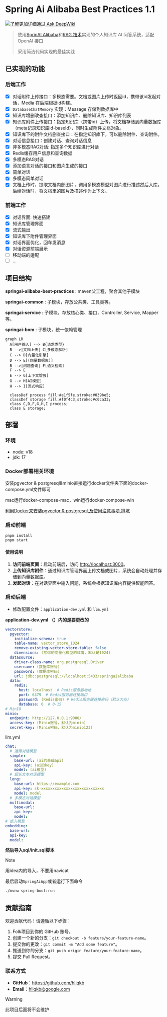 # Spring Ai Alibaba Best Practices 1.1
[![了解更加详细通过 Ask DeepWiki](https://deepwiki.com/badge.svg)](https://deepwiki.com/hllqkb/Spring-AI-Ailibaba-Best-Practices)
> 使用[SprinAI Alibaba](https://java2ai.com/docs/1.0.0-M6.1/overview/)和[RAG 技术](https://www.promptingguide.ai/zh/techniques/rag)实现的个人知识库 AI 问答系统，适配 OpenAI 接口
>
> 采用简洁代码实现的最佳实践

## 已实现的功能

### 后端工作

- [x] 对话附件上传接口：多模态需要。文档或图片上传时返回id，携带该id发起对话，Media 在后端根据id构建。
- [x] `DatabaseChatMemory` 实现：Message 存储到数据库中
- [x] 知识库增删改查接口：添加知识库、删除知识库、知识库列表
- [x] 知识库附件上传接口：指定知识库（携带id）上传，将文档存储到向量数据库（meta记录知识库id-baseId），同时生成附件文档对象。
- [x] 知识库下的附件文档删查接口：在指定知识库下，可以删除附件、查询附件。
- [x] 对话信息接口：创建对话、查询对话信息
- [x] 非多模态RAG对话: 指定多个知识库进行对话
- [x] Redis缓存用户信息和查询数据
- [x] 多模态RAG对话
- [x] 添加语言对话的接口和图片生成的接口
- [x] 简单对话
- [x] 多模态简单对话
- [x] 文档上传时，提取文档内部图片，调用多模态模型对图片进行描述然后入库。后续对话时，将文档里的图片及描述作为上下文。

### 前端工作

- [x] 对话界面: 快速搭建
- [x] 知识库管理界面
- [x] 流式输出
- [x] 知识库下附件管理界面
- [x] 对话界面优化，回车发消息
- [x] 对话资源前端展示
- [ ] 移动端的适配
- [ ] ...

## 项目结构

**springai-alibaba-best-practices** : maven父工程，聚合其他子模块

**springai-common** : 子模块，存放公共类、工具类等。

**springai-service** : 子模块，存放核心类、接口，Controller, Service, Mapper等。

**springai-bom** : 子模块，统一依赖管理



```mermaid
graph LR
  A[用户输入] --> B{请求类型}
  B -->|文档上传| C[多模态解析]
  C --> D[向量化引擎]
  D --> E[(向量数据库)]
  B -->|问题查询| F[语义检索]
  F --> E
  E --> G[上下文增强]
  G --> H[AI模型]
  H --> I[流式响应]
  
  classDef process fill:#e1f5fe,stroke:#039be5;
  classDef storage fill:#f0f4c3,stroke:#c0ca33;
  class C,D,F,G,H,I process;
  class E storage;
```



## 部署

### 环境

- node: v18
- jdk: 17

### Docker部署相关环境

安装pgvector & postgresql&minio直接运行docker文件夹下面的docker-compose.yml文件即可

mac运行docker-compose-mac，win运行docker-compose-win

~~[利用Docker来安装pgvector & postgresql,及使用注意事项,排坑](https://www.bgegao.com/2024/10/3138.html)~~

### 启动前端

```shell
pnpm install
pnpm start
```

#### 使用说明

1. **访问前端页面**：启动前端后，访问 [http://localhost:3000](http://localhost:3000/)。
2. **上传知识库附件**：通过知识库管理界面上传文档或图片，系统会自动处理并存储到向量数据库。
3. **发起对话**：在对话界面中输入问题，系统会根据知识库内容提供智能回答。

### 启动后端

- 修改配置文件：`application-dev.yml` 和 `llm.yml`

**application-dev.yml （）内的是要更改的**

```yaml
vectorstore:
  pgvector:
    initialize-schema: true
    table-name: vector_store_1024
    remove-existing-vector-store-table: false
    dimensions: (写你的向量化模型的维度，默认是1024)
  datasource:
    driver-class-name: org.postgresql.Driver
    username: (数据库账号)
    password: (数据库密码)
    url: jdbc:postgresql://localhost:5433/springaialibaba
  data:
    redis:
      host: localhost  # Redis服务器地址
      port: 6379  # Redis服务器连接端口
      password: (Redis密码) # Redis服务器连接密码（默认为空）
      database: 0  # 0-15
# MinIO
minio:
  endpoint: http://127.0.0.1:9000/
  access-key: (Minio账号，默认为minio)
  secret-key: (Minio密码，默认为minio123)
```

llm.yml

```yaml
chat:
  # 通用对话模型
  simple:
    base-url: (ai的基础api)
    api-key: (ai的key)
    model: (ai模型)
  # 超长文本对话模型
  long:
    base-url: https://example.com
    api-key: sk-xxxxxxxxxxxxxxxxxxxxxxxxxxxx
    model: model
  # 多模态对话模型
  multimodal:
    base-url:
    api-key:
    model:
# 嵌入模型
embedding:
  base-url:
  api-key:
  model:

```



**然后导入sql/init.sql脚本**

> [!NOTE]
>
> 用idea内的导入，不要用navicat

最后启动`SpringAiApp`或者运行下面命令

```bash
./mvnw spring-boot:run
```

## 贡献指南

欢迎贡献代码！请遵循以下步骤：

1. Folk项目到你的 GitHub 账号。
2. 创建一个新的分支：`git checkout -b feature/your-feature-name`。
3. 提交你的更改：`git commit -m "Add some feature"`。
4. 推送到你的分支：`git push origin feature/your-feature-name`。
5. 提交 Pull Request。

### 联系方式

- **GitHub**：https://github.com/hllqkb
- **Email**：[hllqkb@google.com](mailto:hllqkb@google.com)

> [!WARNING]
>
> 此项目后面将不会维护

